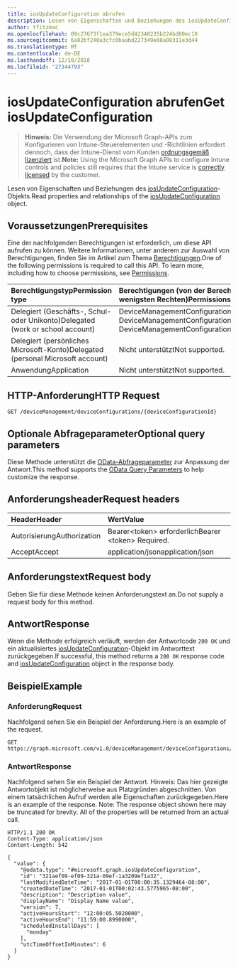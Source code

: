 ```yaml
---
title: iosUpdateConfiguration abrufen
description: Lesen von Eigenschaften und Beziehungen des iosUpdateConfiguration-Objekts.
author: tfitzmac
ms.openlocfilehash: 09c27673f1ea379ece5d42348235b224bd80ec18
ms.sourcegitcommit: 6a82bf240a3cfc0baabd227349e08a08311e3d44
ms.translationtype: MT
ms.contentlocale: de-DE
ms.lasthandoff: 12/18/2018
ms.locfileid: "27344793"
---
```

# <a name="get-iosupdateconfiguration"></a><span data-ttu-id="b6558-103">iosUpdateConfiguration abrufen</span><span class="sxs-lookup"><span data-stu-id="b6558-103">Get iosUpdateConfiguration</span></span>

> <span data-ttu-id="b6558-104">**Hinweis:** Die Verwendung der Microsoft Graph-APIs zum Konfigurieren von Intune-Steuerelementen und -Richtlinien erfordert dennoch, dass der Intune-Dienst vom Kunden [ordnungsgemäß lizenziert](https://go.microsoft.com/fwlink/?linkid=839381) ist.</span><span class="sxs-lookup"><span data-stu-id="b6558-104">**Note:** Using the Microsoft Graph APIs to configure Intune controls and policies still requires that the Intune service is [correctly licensed](https://go.microsoft.com/fwlink/?linkid=839381) by the customer.</span></span>

<span data-ttu-id="b6558-105">Lesen von Eigenschaften und Beziehungen des [iosUpdateConfiguration](../resources/intune-deviceconfig-iosupdateconfiguration.md)-Objekts.</span><span class="sxs-lookup"><span data-stu-id="b6558-105">Read properties and relationships of the [iosUpdateConfiguration](../resources/intune-deviceconfig-iosupdateconfiguration.md) object.</span></span>
## <a name="prerequisites"></a><span data-ttu-id="b6558-106">Voraussetzungen</span><span class="sxs-lookup"><span data-stu-id="b6558-106">Prerequisites</span></span>
<span data-ttu-id="b6558-p101">Eine der nachfolgenden Berechtigungen ist erforderlich, um diese API aufrufen zu können. Weitere Informationen, unter anderem zur Auswahl von Berechtigungen, finden Sie im Artikel zum Thema [Berechtigungen](/graph/permissions-reference).</span><span class="sxs-lookup"><span data-stu-id="b6558-p101">One of the following permissions is required to call this API. To learn more, including how to choose permissions, see [Permissions](/graph/permissions-reference).</span></span>

|<span data-ttu-id="b6558-109">Berechtigungstyp</span><span class="sxs-lookup"><span data-stu-id="b6558-109">Permission type</span></span>|<span data-ttu-id="b6558-110">Berechtigungen (von der Berechtigung mit den meisten Rechten zu der mit den wenigsten Rechten)</span><span class="sxs-lookup"><span data-stu-id="b6558-110">Permissions (from most to least privileged)</span></span>|
|:---|:---|
|<span data-ttu-id="b6558-111">Delegiert (Geschäfts-, Schul- oder Unikonto)</span><span class="sxs-lookup"><span data-stu-id="b6558-111">Delegated (work or school account)</span></span>|<span data-ttu-id="b6558-112">DeviceManagementConfiguration.ReadWrite.All, DeviceManagementConfiguration.Read.All</span><span class="sxs-lookup"><span data-stu-id="b6558-112">DeviceManagementConfiguration.ReadWrite.All, DeviceManagementConfiguration.Read.All</span></span>|
|<span data-ttu-id="b6558-113">Delegiert (persönliches Microsoft-Konto)</span><span class="sxs-lookup"><span data-stu-id="b6558-113">Delegated (personal Microsoft account)</span></span>|<span data-ttu-id="b6558-114">Nicht unterstützt</span><span class="sxs-lookup"><span data-stu-id="b6558-114">Not supported.</span></span>|
|<span data-ttu-id="b6558-115">Anwendung</span><span class="sxs-lookup"><span data-stu-id="b6558-115">Application</span></span>|<span data-ttu-id="b6558-116">Nicht unterstützt</span><span class="sxs-lookup"><span data-stu-id="b6558-116">Not supported.</span></span>|

## <a name="http-request"></a><span data-ttu-id="b6558-117">HTTP-Anforderung</span><span class="sxs-lookup"><span data-stu-id="b6558-117">HTTP Request</span></span>
<!-- {
  "blockType": "ignored"
}
-->
``` http
GET /deviceManagement/deviceConfigurations/{deviceConfigurationId}
```

## <a name="optional-query-parameters"></a><span data-ttu-id="b6558-118">Optionale Abfrageparameter</span><span class="sxs-lookup"><span data-stu-id="b6558-118">Optional query parameters</span></span>
<span data-ttu-id="b6558-119">Diese Methode unterstützt die [OData-Abfrageparameter](https://developer.microsoft.com/graph/docs/concepts/query_parameters) zur Anpassung der Antwort.</span><span class="sxs-lookup"><span data-stu-id="b6558-119">This method supports the [OData Query Parameters](https://developer.microsoft.com/graph/docs/concepts/query_parameters) to help customize the response.</span></span>
## <a name="request-headers"></a><span data-ttu-id="b6558-120">Anforderungsheader</span><span class="sxs-lookup"><span data-stu-id="b6558-120">Request headers</span></span>
|<span data-ttu-id="b6558-121">Header</span><span class="sxs-lookup"><span data-stu-id="b6558-121">Header</span></span>|<span data-ttu-id="b6558-122">Wert</span><span class="sxs-lookup"><span data-stu-id="b6558-122">Value</span></span>|
|:---|:---|
|<span data-ttu-id="b6558-123">Autorisierung</span><span class="sxs-lookup"><span data-stu-id="b6558-123">Authorization</span></span>|<span data-ttu-id="b6558-124">Bearer&lt;token&gt; erforderlich</span><span class="sxs-lookup"><span data-stu-id="b6558-124">Bearer &lt;token&gt; Required.</span></span>|
|<span data-ttu-id="b6558-125">Accept</span><span class="sxs-lookup"><span data-stu-id="b6558-125">Accept</span></span>|<span data-ttu-id="b6558-126">application/json</span><span class="sxs-lookup"><span data-stu-id="b6558-126">application/json</span></span>|

## <a name="request-body"></a><span data-ttu-id="b6558-127">Anforderungstext</span><span class="sxs-lookup"><span data-stu-id="b6558-127">Request body</span></span>
<span data-ttu-id="b6558-128">Geben Sie für diese Methode keinen Anforderungstext an.</span><span class="sxs-lookup"><span data-stu-id="b6558-128">Do not supply a request body for this method.</span></span>

## <a name="response"></a><span data-ttu-id="b6558-129">Antwort</span><span class="sxs-lookup"><span data-stu-id="b6558-129">Response</span></span>
<span data-ttu-id="b6558-130">Wenn die Methode erfolgreich verläuft, werden der Antwortcode `200 OK` und ein aktualisiertes [iosUpdateConfiguration](../resources/intune-deviceconfig-iosupdateconfiguration.md)-Objekt im Antworttext zurückgegeben.</span><span class="sxs-lookup"><span data-stu-id="b6558-130">If successful, this method returns a `200 OK` response code and [iosUpdateConfiguration](../resources/intune-deviceconfig-iosupdateconfiguration.md) object in the response body.</span></span>

## <a name="example"></a><span data-ttu-id="b6558-131">Beispiel</span><span class="sxs-lookup"><span data-stu-id="b6558-131">Example</span></span>
### <a name="request"></a><span data-ttu-id="b6558-132">Anforderung</span><span class="sxs-lookup"><span data-stu-id="b6558-132">Request</span></span>
<span data-ttu-id="b6558-133">Nachfolgend sehen Sie ein Beispiel der Anforderung.</span><span class="sxs-lookup"><span data-stu-id="b6558-133">Here is an example of the request.</span></span>
``` http
GET https://graph.microsoft.com/v1.0/deviceManagement/deviceConfigurations/{deviceConfigurationId}
```

### <a name="response"></a><span data-ttu-id="b6558-134">Antwort</span><span class="sxs-lookup"><span data-stu-id="b6558-134">Response</span></span>
<span data-ttu-id="b6558-p102">Nachfolgend sehen Sie ein Beispiel der Antwort. Hinweis: Das hier gezeigte Antwortobjekt ist möglicherweise aus Platzgründen abgeschnitten. Von einem tatsächlichen Aufruf werden alle Eigenschaften zurückgegeben.</span><span class="sxs-lookup"><span data-stu-id="b6558-p102">Here is an example of the response. Note: The response object shown here may be truncated for brevity. All of the properties will be returned from an actual call.</span></span>
``` http
HTTP/1.1 200 OK
Content-Type: application/json
Content-Length: 542

{
  "value": {
    "@odata.type": "#microsoft.graph.iosUpdateConfiguration",
    "id": "321aef09-ef09-321a-09ef-1a3209ef1a32",
    "lastModifiedDateTime": "2017-01-01T00:00:35.1329464-08:00",
    "createdDateTime": "2017-01-01T00:02:43.5775965-08:00",
    "description": "Description value",
    "displayName": "Display Name value",
    "version": 7,
    "activeHoursStart": "12:00:05.5020000",
    "activeHoursEnd": "11:59:00.8990000",
    "scheduledInstallDays": [
      "monday"
    ],
    "utcTimeOffsetInMinutes": 6
  }
}
```



